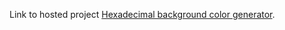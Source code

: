 Link to hosted project [Hexadecimal background color generator](https://hex-background-generator.vercel.app/).
